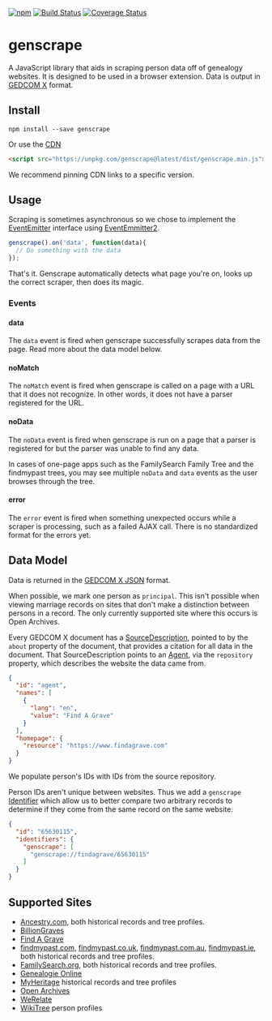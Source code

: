 [![npm](https://img.shields.io/npm/v/genscrape.svg?maxAge=2592000)](https://www.npmjs.com/package/genscrape)
[![Build Status](https://travis-ci.org/rootsdev/genscrape.svg)](https://travis-ci.org/rootsdev/genscrape)
[![Coverage Status](https://coveralls.io/repos/rootsdev/genscrape/badge.svg)](https://coveralls.io/r/rootsdev/genscrape)

genscrape
==========

A JavaScript library that aids in scraping person data off of genealogy websites.
It is designed to be used in a browser extension. Data is output in
[GEDCOM X](http://www.gedcomx.org/) format.

## Install

```
npm install --save genscrape
```

Or use the [CDN](https://unpkg.com/#/)

```html
<script src="https://unpkg.com/genscrape@latest/dist/genscrape.min.js"></script>
```

We recommend pinning CDN links to a specific version.

## Usage

Scraping is sometimes asynchronous so we chose to implement the [EventEmitter](https://nodejs.org/api/events.html)
interface using [EventEmmitter2](https://github.com/asyncly/EventEmitter2).

```js
genscrape().on('data', function(data){
  // Do something with the data
});
```

That's it. Genscrape automatically detects what page you're on, looks up the
correct scraper, then does its magic.

### Events

#### data

The `data` event is fired when genscrape successfully scrapes data from the page.
Read more about the data model below.

#### noMatch

The `noMatch` event is fired when genscrape is called on a page with a URL that
it does not recognize. In other words, it does not have a parser registered for
the URL.

#### noData

The `noData` event is fired when genscrape is run on a page that a parser is
registered for but the parser was unable to find any data.

In cases of one-page apps such as the FamilySearch Family Tree and the findmypast
trees, you may see multiple `noData` and `data` events as the user browses through
the tree.

#### error

The `error` event is fired when something unexpected occurs while a scraper is
processing, such as a failed AJAX call. There is no standardized format for the
errors yet.

## Data Model

Data is returned in the [GEDCOM X JSON](https://github.com/FamilySearch/gedcomx/blob/master/specifications/json-format-specification.md)
format.

When possible, we mark one person as `principal`. This isn't possible when
viewing marriage records on sites that don't make a distinction between persons
in a record. The only currently supported site where this occurs is Open Archives.

Every GEDCOM X document has a [SourceDescription](https://github.com/FamilySearch/gedcomx/blob/master/specifications/conceptual-model-specification.md#source-description),
pointed to by the `about` property of the document, that provides a citation for
all data in the document. That SourceDescription points to an [Agent](https://github.com/FamilySearch/gedcomx/blob/master/specifications/conceptual-model-specification.md#agent),
via the `repository` property, which describes the website the data came from.

```json
{
  "id": "agent",
  "names": [
    {
      "lang": "en",
      "value": "Find A Grave"
    }
  ],
  "homepage": {
    "resource": "https://www.findagrave.com"
  }
}
```

We populate person's IDs with IDs from the source repository.

Person IDs aren't unique between websites. Thus we add a `genscrape`
[Identifier](https://github.com/FamilySearch/gedcomx/blob/master/specifications/conceptual-model-specification.md#identifier-type)
which allow us to better compare two arbitrary records to determine if they come
from the same record on the same website.

```json
{
  "id": "65630115",
  "identifiers": {
    "genscrape": [
      "genscrape://findagrave/65630115"
    ]
  }
}
```

## Supported Sites

* [Ancestry.com](http://ancestry.com), both historical records and tree profiles.
* [BillionGraves](http://billiongraves.com/)
* [Find A Grave](http://www.findagrave.com/)
* [findmypast.com](http://www.findmypast.com), [findmypast.co.uk](http://www.findmypast.co.uk), [findmypast.com.au](http://www.findmypast.com.au), [findmypast.ie](http://www.findmypast.ie), both historical records and tree profiles.
* [FamilySearch.org](https://familysearch.org), both historical records and tree profiles.
* [Genealogie Online](https://www.genealogieonline.nl)
* [MyHeritage](https://www.myheritage.com) historical records and tree profiles
* [Open Archives](https://www.openarch.nl)
* [WeRelate](http://www.werelate.org/)
* [WikiTree](http://www.wikitree.com/) person profiles
